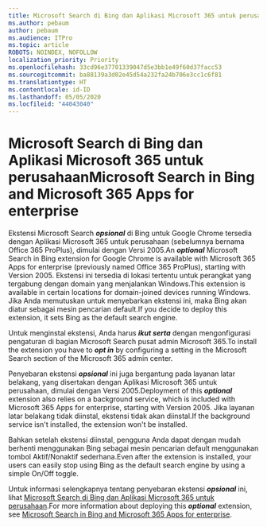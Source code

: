 ```yaml
---
title: Microsoft Search di Bing dan Aplikasi Microsoft 365 untuk perusahaan
ms.author: pebaum
author: pebaum
ms.audience: ITPro
ms.topic: article
ROBOTS: NOINDEX, NOFOLLOW
localization_priority: Priority
ms.openlocfilehash: 33cd96e37701339047d5e3bb1e49f60d37facc53
ms.sourcegitcommit: ba88139a3d02e45d54a232fa24b706e3cc1c6f81
ms.translationtype: HT
ms.contentlocale: id-ID
ms.lasthandoff: 05/05/2020
ms.locfileid: "44043040"
---
```

# <a name="microsoft-search-in-bing-and-microsoft-365-apps-for-enterprise"></a><span data-ttu-id="9a8e0-102">Microsoft Search di Bing dan Aplikasi Microsoft 365 untuk perusahaan</span><span class="sxs-lookup"><span data-stu-id="9a8e0-102">Microsoft Search in Bing and Microsoft 365 Apps for enterprise</span></span>

<span data-ttu-id="9a8e0-103">Ekstensi Microsoft Search ***opsional*** di Bing untuk Google Chrome tersedia dengan Aplikasi Microsoft 365 untuk perusahaan (sebelumnya bernama Office 365 ProPlus), dimulai dengan Versi 2005.</span><span class="sxs-lookup"><span data-stu-id="9a8e0-103">An ***optional*** Microsoft Search in Bing extension for Google Chrome is available with Microsoft 365 Apps for enterprise (previously named Office 365 ProPlus), starting with Version 2005.</span></span> <span data-ttu-id="9a8e0-104">Ekstensi ini tersedia di lokasi tertentu untuk perangkat yang tergabung dengan domain yang menjalankan Windows.</span><span class="sxs-lookup"><span data-stu-id="9a8e0-104">This extension is available in certain locations for domain-joined devices running Windows.</span></span> <span data-ttu-id="9a8e0-105">Jika Anda memutuskan untuk menyebarkan ekstensi ini, maka Bing akan diatur sebagai mesin pencarian default.</span><span class="sxs-lookup"><span data-stu-id="9a8e0-105">If you decide to deploy this extension, it sets Bing as the default search engine.</span></span>

<span data-ttu-id="9a8e0-106">Untuk menginstal ekstensi, Anda harus ***ikut serta*** dengan mengonfigurasi pengaturan di bagian Microsoft Search pusat admin Microsoft 365.</span><span class="sxs-lookup"><span data-stu-id="9a8e0-106">To install the extension you have to ***opt in*** by configuring a setting in the Microsoft Search section of the Microsoft 365 admin center.</span></span>

<span data-ttu-id="9a8e0-107">Penyebaran ekstensi ***opsional*** ini juga bergantung pada layanan latar belakang, yang disertakan dengan Aplikasi Microsoft 365 untuk perusahaan, dimulai dengan Versi 2005.</span><span class="sxs-lookup"><span data-stu-id="9a8e0-107">Deployment of this ***optional*** extension also relies on a background service, which is included with Microsoft 365 Apps for enterprise, starting with Version 2005.</span></span> <span data-ttu-id="9a8e0-108">Jika layanan latar belakang tidak diinstal, ekstensi tidak akan diinstal.</span><span class="sxs-lookup"><span data-stu-id="9a8e0-108">If the background service isn't installed, the extension won't be installed.</span></span>

<span data-ttu-id="9a8e0-109">Bahkan setelah ekstensi diinstal, pengguna Anda dapat dengan mudah berhenti menggunakan Bing sebagai mesin pencarian default menggunakan tombol Aktif/Nonaktif sederhana.</span><span class="sxs-lookup"><span data-stu-id="9a8e0-109">Even after the extension is installed, your users can easily stop using Bing as the default search engine by using a simple On/Off toggle.</span></span>

<span data-ttu-id="9a8e0-110">Untuk informasi selengkapnya tentang penyebaran ekstensi ***opsional*** ini, lihat [Microsoft Search di Bing dan Aplikasi Microsoft 365 untuk perusahaan](https://docs.microsoft.com/deployoffice/microsoft-search-bing).</span><span class="sxs-lookup"><span data-stu-id="9a8e0-110">For more information about deploying this ***optional*** extension, see [Microsoft Search in Bing and Microsoft 365 Apps for enterprise](https://docs.microsoft.com/deployoffice/microsoft-search-bing).</span></span>